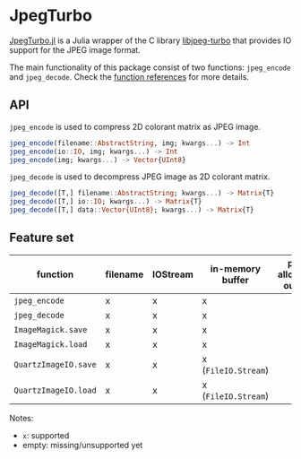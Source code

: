 # JpegTurbo

[JpegTurbo.jl](https://github.com/johnnychen94/JpegTurbo.jl) is a Julia wrapper of the C library
[libjpeg-turbo](https://github.com/libjpeg-turbo/libjpeg-turbo) that provides IO support for the
JPEG image format.

The main functionality of this package consist of two functions: `jpeg_encode` and `jpeg_decode`.
Check the [function references](@Function-references) for more details.

## API

`jpeg_encode` is used to compress 2D colorant matrix as JPEG image.

```julia
jpeg_encode(filename::AbstractString, img; kwargs...) -> Int
jpeg_encode(io::IO, img; kwargs...) -> Int
jpeg_encode(img; kwargs...) -> Vector{UInt8}
```

`jpeg_decode` is used to decompress JPEG image as 2D colorant matrix.

```julia
jpeg_decode([T,] filename::AbstractString; kwargs...) -> Matrix{T}
jpeg_decode([T,] io::IO; kwargs...) -> Matrix{T}
jpeg_decode([T,] data::Vector{UInt8}; kwargs...) -> Matrix{T}
```

## Feature set

| function             | filename | IOStream | in-memory buffer     | pre-allocated output | multi-threads |
| -------------------- | -------- | -------- | -------------------- | -------------------  | ------------- |
| `jpeg_encode`        | x        | x        | x                    |                      | x             |
| `jpeg_decode`        | x        | x        | x                    |                      | x             |
| `ImageMagick.save`   | x        | x        | x                    |                      | x             |
| `ImageMagick.load`   | x        | x        | x                    |                      | x             |
| `QuartzImageIO.save` | x        | x        | x (`FileIO.Stream`)  |                      | x             |
| `QuartzImageIO.load` | x        | x        | x (`FileIO.Stream`)  |                      | x             |

Notes:

- `x`: supported
- empty: missing/unsupported yet

